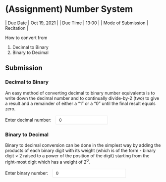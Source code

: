 # (Assignment) Number System

| Due Date           | Oct 19, 2021 |
| Due Time           | 13:00        |
| Mode of Submission | Recitation   |

How to convert from
1. Decimal to Binary
2. Binary to Decimal

## Submission

### Decimal to Binary

An easy method of converting decimal to binary number equivalents is to write down the decimal number and to continually divide-by-2 (two) to give a result and a remainder of either a “1” or a “0” until the final result equals zero.

<style>
input {
  display: inline;
  min-width: 20ch;
  padding: 5px 10px;
  margin: 0px 10px;
  font-family: inherit;
  color: inherit;
}

/* Chrome, Safari, Edge, Opera */
input::-webkit-outer-spin-button,
input::-webkit-inner-spin-button {
  -webkit-appearance: none;
  margin: 0;
}

/* Firefox */
input[type=number] {
  -moz-appearance: textfield;
}

input:valid {
  border: 1px solid #e5e5e5;
}
input:invalid {
  border: 1px solid red;
}
</style>

<label for="decimal">Enter decimal number:</label>
<input type="number" name="decimal" min="0" max="1023" steps="1" id="decimal" placeholder="0-1023" value="0">
<div id="decAns"></div>

### Binary to Decimal

Binary to decimal conversion can be done in the simplest way by adding the products of each binary digit with its weight (which is of the form - binary digit × 2 raised to a power of the position of the digit) starting from the right-most digit which has a weight of 2<sup>0</sup>.

<label for="binary">Enter binary number:</label>
<input type="text" name="binary" pattern="[01]{0,10}" id="binary" placeholder="0-1111111111" value="0">
<div id="binAns"></div>

<script src="requirements/2021-oct-19.js"></script>
